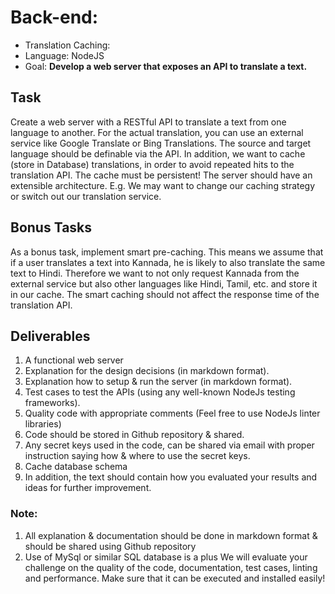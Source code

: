 # Back-end:
- Translation Caching:
- Language: NodeJS
- Goal: **Develop a web server that exposes an API to translate a text.**

## Task
Create a web server with a RESTful API to translate a text from one language to another.
For the actual translation, you can use an external service like Google Translate or Bing
Translations. The source and target language should be definable via the API.
In addition, we want to cache (store in Database) translations, in order to avoid repeated hits to the translation API. The cache must be persistent!
The server should have an extensible architecture. E.g. We may want to change our caching strategy or switch
out our translation service.

## Bonus Tasks
As a bonus task, implement smart pre-caching. This means we assume that if a user translates a text into
Kannada, he is likely to also translate the same text to Hindi. Therefore we want to not only request Kannada
from the external service but also other languages like Hindi, Tamil, etc. and store it in our cache.
The smart caching should not affect the response time of the translation API.

## Deliverables
1. A functional web server
2. Explanation for the design decisions (in markdown format).
3. Explanation how to setup & run the server (in markdown format).
4. Test cases to test the APIs (using any well-known NodeJs testing frameworks).
5. Quality code with appropriate comments (Feel free to use NodeJs linter libraries)
6. Code should be stored in Github repository & shared.
7. Any secret keys used in the code, can be shared via email with proper instruction saying how & where to use the secret keys.
8. Cache database schema
9. In addition, the text should contain how you evaluated your results and ideas for further improvement.

### Note:
1. All explanation & documentation should be done in markdown format & should be shared using Github repository
2. Use of MySql or similar SQL database is a plus We will evaluate your challenge on the quality of the code, documentation, test cases, linting and performance.  Make sure that it can be executed and installed easily!
